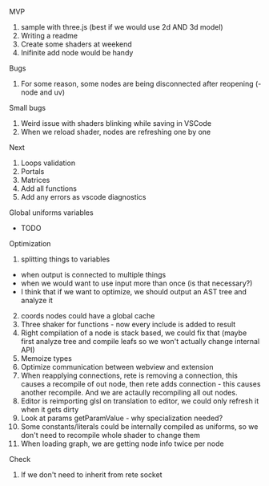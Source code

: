 MVP

1. sample with three.js (best if we would use 2d AND 3d model)
2. Writing a readme
3. Create some shaders at weekend
4. Inifinite add node would be handy

Bugs
1. For some reason, some nodes are being disconnected after reopening (- node and uv)

Small bugs
1. Weird issue with shaders blinking while saving in VSCode
2. When we reload shader, nodes are refreshing one by one


Next

1. Loops validation
2. Portals
3. Matrices
4. Add all functions
5. Add any errors as vscode diagnostics


Global uniforms variables
- TODO

Optimization
1. splitting things to variables
 - when output is connected to multiple things
 - when we would want to use input more than once (is that necessary?)
 - I think that if we want to optimize, we should output an AST tree and analyze it
2. coords nodes could have a global cache
3. Three shaker for functions - now every include is added to result
4. Right compilation of a node is stack based, we could fix that (maybe first analyze tree and compile leafs so we won't actually change internal API)
5. Memoize types
6. Optimize communication between webview and extension
7. When reapplying connections, rete is removing a connection, this causes a recompile of out node, then rete adds connection - this causes another recompile. And we are actaully recompiling all out nodes.
8. Editor is reimporting glsl on translation to editor, we could only refresh it when it gets dirty
9. Look at params getParamValue - why specialization needed?
10. Some constants/literals could be internally compiled as uniforms, so we don't need to recompile whole shader to change them
11. When loading graph, we are getting node info twice per node

Check
1. If we don't need to inherit from rete socket


